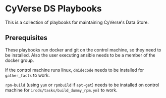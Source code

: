 # CyVerse DS Playbooks

This is a collection of playbooks for maintaining CyVerse's Data Store.


## Prerequisites

These playbooks run docker and git on the control machine, so they need to be
installed. Also the user executing ansible needs to be a member of the docker
group.

If the control machine runs linux, `dmidecode` needs to be installed for
`gather_facts` to work.

`rpm-build` (using `yum` or `rpmbuild` if `apt-get`) needs to be installed
on control machine for `irods/tasks/build_dummy_rpm.yml` to work.
